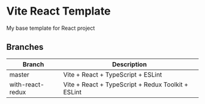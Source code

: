 # Vite React Template

My base template for React project

## Branches

| Branch           | Description                                        |
| ---------------- | -------------------------------------------------- |
| master           | Vite + React + TypeScript + ESLint                 |
| with-react-redux | Vite + React + TypeScript + Redux Toolkit + ESLint |
